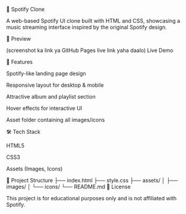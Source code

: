 🎵 Spotify Clone

A web-based Spotify UI clone built with HTML and CSS, showcasing a music streaming interface inspired by the original Spotify design.

📸 Preview

(screenshot ka link ya GitHub Pages live link yaha daalo)
Live Demo

🚀 Features

Spotify-like landing page design

Responsive layout for desktop & mobile

Attractive album and playlist section

Hover effects for interactive UI

Asset folder containing all images/icons

🛠️ Tech Stack

HTML5

CSS3

Assets (Images, Icons)

📂 Project Structure
├── index.html
├── style.css
├── assets/
│   ├── images/
│   └── icons/
└── README.md
📄 License

This project is for educational purposes only and is not affiliated with Spotify.
